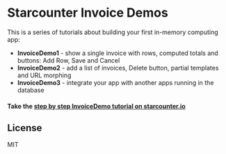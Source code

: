 # Starcounter Invoice Demos

This is a series of tutorials about building your first in-memory computing app:

- **InvoiceDemo1** - show a single invoice with rows, computed totals and buttons: Add Row, Save and Cancel
- **InvoiceDemo2** - add a list of invoices, Delete button, partial templates and URL morphing
- **InvoiceDemo3** - integrate your app with another apps running in the database

#### Take the [step by step InvoiceDemo tutorial on starcounter.io](http://starcounter.io/tutorials/)

## License

MIT
